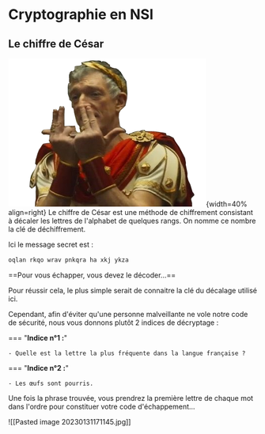 
# Cryptographie en NSI

## Le chiffre de César

![jull](../images/jull.png){width=40% align=right}
Le chiffre de César est une méthode de chiffrement consistant à décaler les lettres de l'alphabet de quelques rangs. On nomme ce nombre la clé de déchiffrement.

Ici le message secret est :

```markdown
oqlan rkqo wrav pnkqra ha xkj ykza
```

==Pour vous échapper, vous devez le décoder...==

Pour réussir cela, le plus simple serait de connaitre la clé du décalage utilisé ici.

Cependant, afin d'éviter qu'une personne malveillante ne vole notre code de sécurité, nous vous donnons plutôt 2 indices de décryptage :


=== "**Indice n°1 :**"

    - Quelle est la lettre la plus fréquente dans la langue française ? 

=== "**Indice n°2 :**"
    
    - Les œufs sont pourris. 


Une fois la phrase trouvée, vous prendrez la première lettre de chaque mot dans l'ordre pour constituer votre code d'échappement...


![[Pasted image 20230131171145.jpg]]